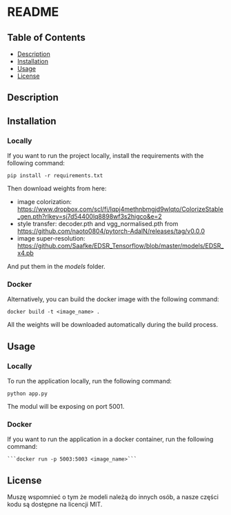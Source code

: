 # README

## Table of Contents
- [Description](#description)
- [Installation](#installation)
- [Usage](#usage)
- [License](#license)

## Description

## Installation

### Locally

If you want to run the project locally, install the requirements with the following command:

    pip install -r requirements.txt

Then download weights from here:

- image colorization: https://www.dropbox.com/scl/fi/lqpj4methnbmgjd9wlqto/ColorizeStable_gen.pth?rlkey=sj7d54400lq8898wf3s2higco&e=2
- style transfer: decoder.pth and vgg_normalised.pth from https://github.com/naoto0804/pytorch-AdaIN/releases/tag/v0.0.0
- image super-resolution: https://github.com/Saafke/EDSR_Tensorflow/blob/master/models/EDSR_x4.pb

And put them in the _models_ folder.

### Docker

Alternatively, you can build the docker image with the following command:

    docker build -t <image_name> .

All the weights will be downloaded automatically during the build process.

## Usage

### Locally

To run the application locally, run the following command:

    python app.py

The modul will be exposing on port 5001.

### Docker

If you want to run the application in a docker container, run the following command:

    ```docker run -p 5003:5003 <image_name>```

## License

Muszę wspomnieć o tym że modeli należą do innych osób, a nasze części kodu są dostępne na licencji MIT.
